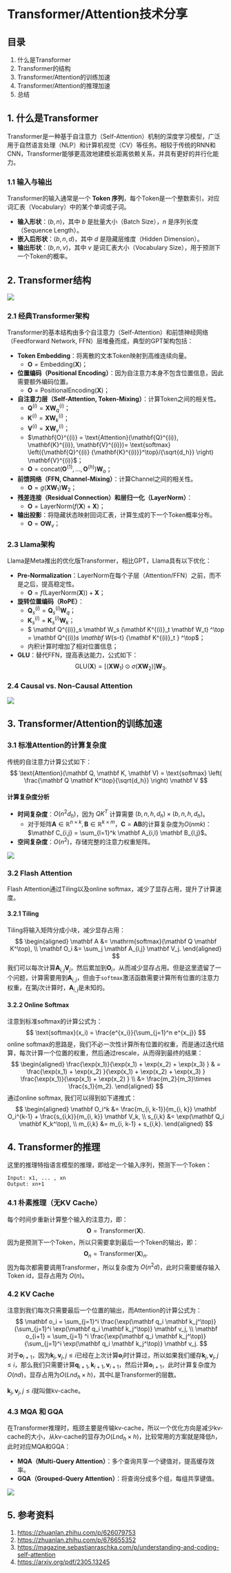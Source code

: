 # Transformer/Attention技术分享

## 目录

1. 什么是Transformer
2. Transformer的结构
3. Transformer/Attention的训练加速
4. Transformer/Attention的推理加速
5. 总结

## 1. 什么是Transformer

Transformer是一种基于自注意力（Self-Attention）机制的深度学习模型，广泛用于自然语言处理（NLP）和计算机视觉（CV）等任务。相较于传统的RNN和CNN，Transformer能够更高效地建模长距离依赖关系，并具有更好的并行化能力。

### 1.1 输入与输出
Transformer的输入通常是一个 **Token 序列**，每个Token是一个整数索引，对应词汇表（Vocabulary）中的某个单词或子词。
- **输入形状**：$(b, n)$，其中 $b$ 是批量大小（Batch Size），$n$ 是序列长度（Sequence Length）。
- **嵌入后形状**：$(b, n, d)$，其中 $d$ 是隐藏层维度（Hidden Dimension）。
- **输出形状**：$(b, n, v)$，其中 $v$ 是词汇表大小（Vocabulary Size），用于预测下一个Token的概率。

## 2. Transformer结构


![](./images/GPT1.png)

### 2.1 经典Transformer架构
Transformer的基本结构由多个自注意力（Self-Attention）和前馈神经网络（Feedforward Network, FFN）层堆叠而成，典型的GPT架构包括：
- **Token Embedding**：将离散的文本Token映射到高维连续向量。
    - $\mathbf{O} = \text{Embedding}(\mathbf{X})$；
- **位置编码（Positional Encoding）**：因为自注意力本身不包含位置信息，因此需要额外编码位置。
    - $\mathbf{O} = \text{PositionalEncoding}(\mathbf{X})$；
- **自注意力层（Self-Attention, Token-Mixing）**：计算Token之间的相关性。
    - $\mathbf{Q}^{(i)} = \mathbf{X} \mathbf W_q^{(i)}$；
    - $\mathbf{K}^{(i)} = \mathbf{X} \mathbf W_k^{(i)}$；
    - $\mathbf{V}^{(i)} = \mathbf{X} \mathbf W_v^{(i)}$；
    - $\mathbf{O}^{(i)} = \text{Attention}(\mathbf{Q}^{(i)}, \mathbf{K}^{(i)}, \mathbf{V}^{(i)})= \text{softmax} \left({\mathbf{Q}^{(i)} {\mathbf{K}^{(i)}}^\top}/{\sqrt{d_h}} \right) \mathbf{V}^{(i)}$；
    - $\mathbf{O} = \mathrm{concat}(\mathbf{O}^{(1)},  \ldots, \mathbf{O}^{(h)}) \mathbf W_o$；
- **前馈网络（FFN, Channel-Mixing）**：计算Channel之间的相关性。
    - $\mathbf{O} = g(\mathbf X \mathbf W_1) \mathbf W_2$；
- **残差连接（Residual Connection）和层归一化（LayerNorm）**：
    - $\mathbf{O} = \text{LayerNorm}(f(\mathbf X) + \mathbf{X})$；
- **输出投影**：将隐藏状态映射回词汇表，计算生成的下一个Token概率分布。
    - $\mathbf{O} = \mathbf{O} \mathbf W_v$；



### 2.3 Llama架构
Llama是Meta推出的优化版Transformer，相比GPT，Llama具有以下优化：
- **Pre-Normalization**：LayerNorm在每个子层（Attention/FFN）之前，而不是之后，提高稳定性。
    - $\mathbf{O} = f(\text{LayerNorm}(\mathbf X)) + \mathbf{X}$；
- **旋转位置编码（RoPE）**：
    - $\mathbf Q^{(i)}_s = \mathbf Q^{(i)}_s \mathbf W_q$；
    - $\mathbf K^{(i)}_s = \mathbf K^{(i)}_s \mathbf W_k$；
    - $ \mathbf Q^{(i)}_s \mathbf W_s (\mathbf K^{(i)}_t \mathbf W_t) ^\top = \mathbf Q^{(i)}_s \mathbf W_{s-t} {\mathbf K^{(i)}_t } ^\top$；
    - 内积计算时增加了相对位置信息；
- **GLU**：替代FFN，提高表达能力，公式如下：
  $$
  \text{GLU}(\mathbf X) = [(\mathbf X \mathbf W_1) \odot \sigma(\mathbf X \mathbf W_2)] \mathbf W_3.
  $$

### 2.4 Causal vs. Non-Causal Attention

![](./images/causal.png)

## 3. Transformer/Attention的训练加速

### 3.1 标准Attention的计算复杂度
传统的自注意力计算公式如下：
$$
\text{Attention}(\mathbf Q, \mathbf K, \mathbf V) = \text{softmax} \left( \frac{\mathbf Q \mathbf K^\top}{\sqrt{d_h}} \right) \mathbf V
$$

#### 计算复杂度分析
- **时间复杂度**：$O(n^2 d_h)$，因为 $QK^T$ 计算需要 $(b, n, h, d_h) \times (b, n, h, d_h)$。
    - 对于矩阵$\mathbf A\in \mathbb R^{n\times k}, \mathbf B\in \mathbb R^{k\times m}$，$\mathbf C= \mathbf A \mathbf B$的计算复杂度为$O(nmk)$：$\mathbf C_{i,j} = \sum_{l=1}^k \mathbf A_{i,l} \mathbf B_{l,j}$。
- **空间复杂度**：$O(n^2)$，存储完整的注意力权重矩阵。

![](./images/attention.png)

### 3.2 Flash Attention
Flash Attention通过Tiling以及online softmax，减少了显存占用，提升了计算速度。

#### 3.2.1 Tiling
Tiling将输入矩阵分成小块，减少显存占用：
$$
\begin{aligned}
\mathbf A &= \mathrm{softmax}(\mathbf Q \mathbf K^\top), \\
\mathbf O_i &= \sum_j \mathbf A_{i,j} \mathbf V_j.
\end{aligned}
$$
我们可以每次计算$\mathbf A_{i,j} \mathbf V_j$，然后累加到$\mathbf O_i$，从而减少显存占用。但是这里遗留了一个问题，计算需要用到$\mathbf A_{i,j}$，但由于`softmax`激活函数需要计算所有位置的注意力权重，在第$j$次计算时，$\mathbf A_{i,j}$是未知的。

#### 3.2.2 Online Softmax
注意到标准softmax的计算公式为：
$$
\text{softmax}(x_i) = \frac{e^{x_i}}{\sum_{j=1}^n e^{x_j}}
$$
online softmax的思路是，我们不必一次性计算所有位置的权重，而是通过迭代结算，每次计算一个位置的权重，然后通过rescale，从而得到最终的结果：
$$
\begin{aligned}
\frac{\exp(x_1)}{\exp(x_1) + \exp(x_2) + \exp(x_3) } 
& = 
\frac{\exp(x_1) + \exp(x_2) }{\exp(x_1) + \exp(x_2) + \exp(x_3) } \frac{\exp(x_1)}{\exp(x_1) + \exp(x_2) } \\
&= \frac{m_2}{m_3}\times  \frac{s_1}{m_2}.
\end{aligned}
$$
通过online softmax, 我们可以得到如下递推式：
$$
\begin{aligned}
\mathbf O_i^k &= \frac{m_{i, k-1}}{m_{i, k}} \mathbf O_i^{k-1} + \frac{s_{i,k}}{m_{i, k}} \mathbf V_k, \\
s_{i,k} &= \exp(\mathbf Q_i \mathbf K_k^\top), \\
m_{i,k} &= m_{i, k-1} + s_{i,k}.
\end{aligned}
$$

## 4. Transformer的推理

这里的推理特指语言模型的推理，即给定一个输入序列，预测下一个Token：
```
Input: x1, ... , xn
Output: xn+1
```

### 4.1 朴素推理（无KV Cache）
每个时间步重新计算整个输入的注意力，即：
$$
\mathbf{O} = \mathrm{Transformer}(\mathbf{X}).
$$
因为是预测下一个Token，所以只需要拿到最后一个Token的输出，即：
$$
\mathbf{O}_{n} = \mathrm{Transformer}(\mathbf{X})_n.
$$
因为每次都需要调用Transformer，所以复杂度为 $O(n^2 d)$，此时只需要缓存输入Token id，显存占用为 $O(n)$。

### 4.2 KV Cache
注意到我们每次只需要最后一个位置的输出，而Attention的计算公式为：
$$
\mathbf o_i = \sum_{j=1}^i \frac{\exp(\mathbf q_i \mathbf k_j^\top)}{\sum_{j=1}^i \exp(\mathbf q_i \mathbf k_j^\top)} \mathbf v_j, \\
\mathbf o_{i+1} = \sum_{j=1}    ^i \frac{\exp(\mathbf q_i \mathbf k_j^\top)}{\sum_{j=1}^i \exp(\mathbf q_i \mathbf k_j^\top)} \mathbf v_j.
$$
对于$\mathbf o_{i+1}$，因为$\mathbf k_j, \mathbf v_j, j\le i$已经在上次计算$\mathbf o_i$时计算过，所以如果我们缓存$\mathbf k_j, \mathbf v_j, j\le i$，那么我们只需要计算$\mathbf q_{i+1}, \mathbf k_{i+1}, \mathbf v_{i+1}$，然后计算$\mathbf o_{i+1}$，此时计算复杂度为$O(n d)$，显存占用为$O(Lnd_h \times h)$，其中$L$是Transformer的层数。

$\mathbf k_j, \mathbf v_j, j\le i$就叫做kv-cache。

### 4.3 MQA 和 GQA
在Transformer推理时，瓶颈主要是传输kv-cache，所以一个优化方向是减少kv-cache的大小，从kv-cache的显存为$O(Lnd_h \times h)$，比较常用的方案就是降低$h$，此时对应MQA和GQA：

- **MQA（Multi-Query Attention）**：多个查询共享一个键值对，提高缓存效率。
- **GQA（Grouped-Query Attention）**：将查询分成多个组，每组共享键值。

![](./images/qga_mqa.png)

## 5. 参考资料
1. https://zhuanlan.zhihu.com/p/626079753
2. https://zhuanlan.zhihu.com/p/676655352
3. https://magazine.sebastianraschka.com/p/understanding-and-coding-self-attention
4. https://arxiv.org/pdf/2305.13245
